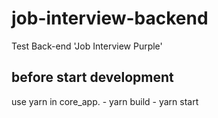 # job-interview-backend
Test Back-end 'Job Interview Purple'

## before start development

use yarn in core_app.
    - yarn build
    - yarn start